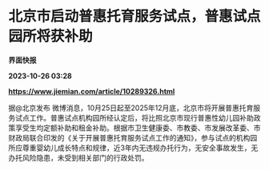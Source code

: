 # 北京市启动普惠托育服务试点，普惠试点园所将获补助
**界面快报**

**2023-10-26 03:28**

**https://www.jiemian.com/article/10289326.html**

据@北京发布 微博消息，10月25日起至2025年12月底，北京市将开展普惠托育服务试点工作。普惠试点机构园所经认定后，将比照北京市现行普惠性幼儿园补助政策享受生均定额补助和租金补助。根据市卫生健康委、市教委、市发展改革委、市财政局联合印发的《关于开展普惠托育服务试点工作的通知》，参与试点的机构园所应尊重婴幼儿成长特点和规律，近3年内无违规办托行为，无安全事故发生，无办托风险隐患，未受到相关部门的行政处罚。